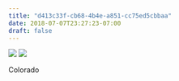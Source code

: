 ```yaml
---
title: "d413c33f-cb68-4b4e-a851-cc75ed5cbbaa"
date: 2018-07-07T23:27:23-07:00
draft: false
---
```


![](https://d17enza3bfujl8.cloudfront.net/DSCF0207.jpg)
![](https://d17enza3bfujl8.cloudfront.net/DSCF0211.jpg)

Colorado

